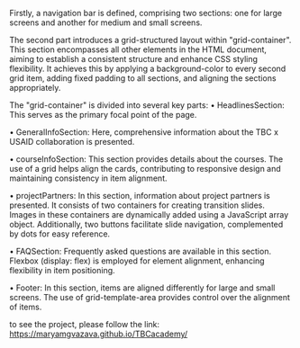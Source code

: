 Firstly, a navigation bar is defined, comprising two sections: one for large screens
  and another for medium and small screens.

The second part introduces a grid-structured layout within "grid-container". 
This section encompasses all other elements in the HTML document, aiming to establish a consistent structure and enhance CSS styling flexibility.
It achieves this by applying a background-color to every second grid item, adding fixed padding to all sections, and aligning the sections appropriately.

The "grid-container" is divided into several key parts:
  • HeadlinesSection: This serves as the primary focal point of the page.
  
  • GeneralInfoSection: Here, comprehensive information about the TBC x USAID collaboration is presented.
  
  • courseInfoSection: This section provides details about the courses. 
    The use of a grid helps align the cards, contributing to responsive design and maintaining consistency in item alignment.
    
  • projectPartners: In this section, information about project partners is presented. 
    It consists of two containers for creating transition slides. 
    Images in these containers are dynamically added using a JavaScript array object. 
    Additionally, two buttons facilitate slide navigation, complemented by dots for easy reference.
    
  • FAQSection: Frequently asked questions are available in this section. 
    Flexbox (display: flex) is employed for element alignment, enhancing flexibility in item positioning.
    
  • Footer: In this section, items are aligned differently for large and small screens. 
    The use of grid-template-area provides control over the alignment of items.
  
to see the project, please follow the link: https://maryamgvazava.github.io/TBCacademy/ 
